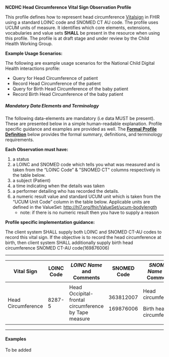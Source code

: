 **NCDHC Head Circumference Vital Sign Observation Profile**

This profile defines  how to represent head circumference [Vitalsign] in FHIR using a standard LOINC code and SNOMED CT AU code. The profile uses UCUM units of measure. It identifies which core elements, extensions, vocabularies and value sets **SHALL** be present in the resource when using this profile. 
The profile is at draft stage and under review by the Child Health Working Group. 

**Example Usage Scenarios:**

The following are example usage scenarios for the National Child Digital Health interactions
profile:

-   Query for Head Circumference of patient
-   Record Head Circumference of the patient
-   Query for Birth Head Circumference of the baby patient
-   Record Birth Head Circumference of the baby patient


##### Mandatory Data Elements and Terminology


The following data-elements are mandatory (i.e data MUST be present). These are presented below in a simple human-readable explanation. Profile specific guidance and examples are provided as well.  The [**Formal Profile Definition**](#profile) below provides the  formal summary, definitions, and  terminology requirements.  

**Each Observation must have:**

1.  a status  
1.  a LOINC and SNOMED code which tells you what was measured and is taken from the “LOINC Code” & "SNOMED CT" columns respectively in the table below.
1.  a subject (Patient)
1.  a time indicating when the details was taken
1.	a performer detailing who has recorded the details.
1.  a numeric result value and standard UCUM unit which is taken from the “UCUM Unit Code” column in the table below. Applicable units are defined in the ValueSet: http://hl7.org/fhir/ValueSet/ucum-bodylength
    -   note: if there is no numeric result then you have to supply a reason

**Profile specific implementation guidance:**

The client system SHALL supply both LOINC and SNOMED CT-AU codes to record this vital sign. If the objective is to record the head circumference at birth, then client system SHALL additionally supply birth head circumference SNOMED CT-AU code(169876006)


---

<table class="grid">
  <thead>
    <tr>
      <th>Vital Sign</th>
      <th>LOINC Code</th>
      <th><em>LOINC Name </em>and Comments</th>
	  <th>SNOMED Code</th>
      <th><em>SNOMED Name </em>and Comments</th>
      <th>UCUM Unit Code</th>
    </tr>
  </thead>
  <tbody>
    <tr>
      <td>Head Circumference</td>
      <td>8287-5</td>
      <td>Head Occipital-frontal circumference by Tape measure</td>
      <td><p>363812007</p><p>169876006</p></td>
	  <td><p>Head circumference</p><p>Birth head circumference</p></td>
	  <td>cm, [in_i]</td>
    </tr>
    
  </tbody>
</table>

---


#### Examples

To be added

[Vitalsign]: http://hl7.org/fhir/STU3/observation-vitalsigns.html
[extensible]: http://hl7.org/fhir/terminologies.html#extensible
[General Guidance Section]: definitions.html
